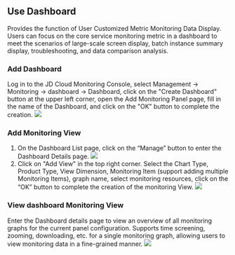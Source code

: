 ## Use Dashboard
Provides the function of User Customized Metric Monitoring Data Display. Users can focus on the core service monitoring metric in a dashboard to meet the scenarios of large-scale screen display, batch instance summary display, troubleshooting, and data comparison analysis.

### Add Dashboard
Log in to the JD Cloud Monitoring Console, select Management -> Monitoring -> dashboard -> Dashboard, click on the "Create Dashboard" button at the upper left corner, open the Add Monitoring Panel page, fill in the name of the Dashboard, and click on the "OK" button to complete the creation.
![](https://raw.githubusercontent.com/jdcloudcom/cn/edit/image/Cloud-Monitor/zuijiashijian/%E6%9C%80%E4%BD%B3%E5%AE%9E%E8%B7%B51.1.png)
### Add Monitoring View
1. On the Dashboard List page, click on the “Manage” button to enter the Dashboard Details page.
![](https://github.com/jdcloudcom/cn/blob/zhangwenjie30-patch-4/image/Cloud-Monitor/dashboard/%E7%9B%91%E6%8E%A7%E9%9D%A2%E6%9D%BF%E8%AF%A6%E6%83%85.png)
2. Click on "Add View" in the top right corner. Select the Chart Type, Product Type, View Dimension, Monitoring Item (support adding multiple Monitoring Items), graph name, select monitoring resources, click on the “OK” button to complete the creation of the monitoring View.
![](https://raw.githubusercontent.com/jdcloudcom/cn/edit/image/Cloud-Monitor/zuijiashijian/%E6%9C%80%E4%BD%B3%E5%AE%9E%E8%B7%B51.2.png)
### View dashboard Monitoring View
Enter the Dashboard details page to view an overview of all monitoring graphs for the current panel configuration. Supports time screening, zooming, downloading, etc. for a single monitoring graph, allowing users to view monitoring data in a fine-grained manner.
![](https://raw.githubusercontent.com/jdcloudcom/cn/zhangwenjie30-patch-4/image/Cloud-Monitor/dashboard/%E6%9F%A5%E7%9C%8B%E7%9B%91%E6%8E%A7%E5%9B%BE%E8%A1%A8.png)
